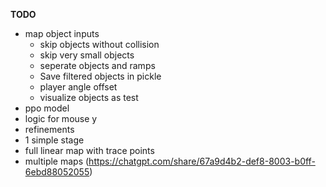 **TODO**
- map object inputs
    - skip objects without collision
    - skip very small objects
    - seperate objects and ramps
    - Save filtered objects in pickle
    - player angle offset
    - visualize objects as test
- ppo model
- logic for mouse y
- refinements
- 1 simple stage
- full linear map with trace points
- multiple maps (https://chatgpt.com/share/67a9d4b2-def8-8003-b0ff-6ebd88052055)

